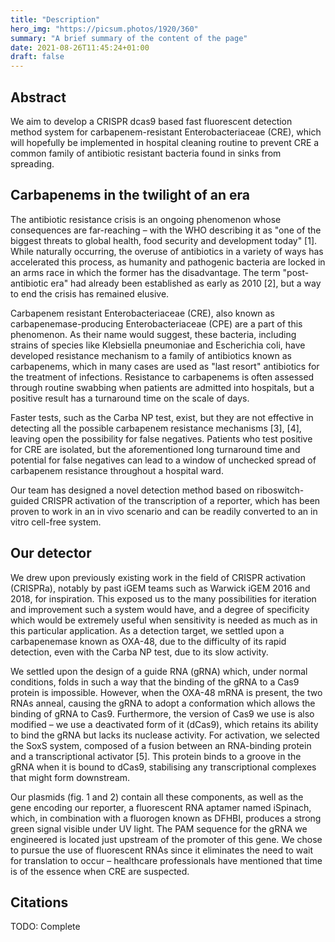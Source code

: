 ```yaml
---
title: "Description"
hero_img: "https://picsum.photos/1920/360"
summary: "A brief summary of the content of the page"
date: 2021-08-26T11:45:24+01:00
draft: false
---
```


## Abstract

We aim to develop a CRISPR dcas9 based fast fluorescent detection method system
for carbapenem-resistant Enterobacteriaceae (CRE), which will hopefully be
implemented in hospital cleaning routine to prevent CRE a common family of
antibiotic resistant bacteria found in sinks from spreading.

## Carbapenems in the twilight of an era

The antibiotic resistance crisis is an ongoing phenomenon whose consequences are
far-reaching – with the WHO describing it as "one of the biggest threats to
global health, food security and development today" [1]. While naturally occurring,
the overuse of antibiotics in a variety of ways has accelerated this process, as
humanity and pathogenic bacteria are locked in an arms race in which the former
has the disadvantage. The term "post-antibiotic era" had already been
established as early as 2010 [2], but a way to end the crisis has remained elusive.

Carbapenem resistant Enterobacteriaceae (CRE), also known as
carbapenemase-producing Enterobacteriaceae (CPE) are a part of this phenomenon.
As their name would suggest, these bacteria, including strains of species like
Klebsiella pneumoniae and Escherichia coli, have developed resistance mechanism
to a family of antibiotics known as carbapenems, which in many cases are used as
"last resort" antibiotics for the treatment of infections. Resistance to
carbapenems is often assessed through routine swabbing when patients are
admitted into hospitals, but a positive result has a turnaround time on the
scale of days.

Faster tests, such as the Carba NP test, exist, but they are not effective in
detecting all the possible carbapenem resistance mechanisms [3], [4], leaving open the
possibility for false negatives. Patients who test positive for CRE are
isolated, but the aforementioned long turnaround time and potential for false
negatives can lead to a window of unchecked spread of carbapenem resistance
throughout a hospital ward.

Our team has designed a novel detection method based on riboswitch-guided CRISPR
activation of the transcription of a reporter, which has been proven to work in
an in vivo scenario and can be readily converted to an in vitro cell-free
system.

## Our detector

We drew upon previously existing work in the field of CRISPR activation
(CRISPRa), notably by past iGEM teams such as Warwick iGEM 2016 and 2018, for
inspiration. This exposed us to the many possibilities for iteration and
improvement such a system would have, and a degree of specificity which would be
extremely useful when sensitivity is needed as much as in this particular
application. As a detection target, we settled upon a carbapenemase known as
OXA-48, due to the difficulty of its rapid detection, even with the Carba NP
test, due to its slow activity.

We settled upon the design of a guide RNA (gRNA) which, under normal conditions,
folds in such a way that the binding of the gRNA to a Cas9 protein is
impossible. However, when the OXA-48 mRNA is present, the two RNAs anneal,
causing the gRNA to adopt a conformation which allows the binding of gRNA to
Cas9. Furthermore, the version of Cas9 we use is also modified – we use a
deactivated form of it (dCas9), which retains its ability to bind the gRNA but
lacks its nuclease activity. For activation, we selected the SoxS system,
composed of a fusion between an RNA-binding protein and a transcriptional
activator [5]. This protein binds to a groove in the gRNA when it is bound to
dCas9, stabilising any transcriptional complexes that might form downstream.

Our plasmids (fig. 1 and 2) contain all these components, as well as the gene
encoding our reporter, a fluorescent RNA aptamer named iSpinach, which, in
combination with a fluorogen known as DFHBI, produces a strong green signal
visible under UV light. The PAM sequence for the gRNA we engineered is located
just upstream of the promoter of this gene. We chose to pursue the use of
fluorescent RNAs since it eliminates the need to wait for translation to occur –
healthcare professionals have mentioned that time is of the essence when CRE are
suspected.

## Citations

TODO: Complete
